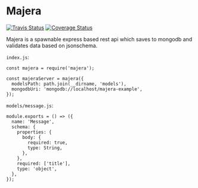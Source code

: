 # Majera

[![Travis Status](https://travis-ci.org/larixk/storage-api.svg?branch=master)](https://travis-ci.org/larixk/storage-api?branch=master)
[![Coverage Status](https://coveralls.io/repos/github/larixk/storage-api/badge.svg?branch=master)](https://coveralls.io/github/larixk/storage-api?branch=master)


Majera is a spawnable express based rest api which saves to mongodb and validates data based on jsonschema.

`index.js`:

```
const majera = require('majera');

const majeraServer = majera({
  modelsPath: path.join(__dirname, 'models'),
  mongodbUri: 'mongodb://localhost/majera-example',
});

```

`models/message.js`:

```
module.exports = () => ({
  name: 'Message',
  schema: {
    properties: {
      body: {
        required: true,
        type: String,
      },
    },
    required: ['title'],
    type: 'object',
  },
});

```

